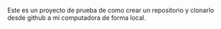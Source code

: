 Este es un proyecto de prueba de como crear un repositorio y clonarlo desde github a mi computadora de forma local.
